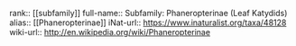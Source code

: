 

rank:: [[subfamily]]
full-name:: Subfamily: Phaneropterinae (Leaf Katydids)
alias:: [[Phaneropterinae]]
iNat-url:: https://www.inaturalist.org/taxa/48128
wiki-url:: http://en.wikipedia.org/wiki/Phaneropterinae